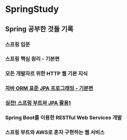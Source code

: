 # SpringStudy
## Spring 공부한 것들 기록
### 스프링 입문
### 스프링 핵심 원리 - 기본편
### 모든 개발자르 위한 HTTP 웹 기본 지식

### [자바 ORM 표준 JPA 프로그래밍 - 기본편](https://github.com/yeonjiyeon/SpringStudy/tree/main/JPAStudy/JPA%EA%B8%B0%EB%B3%B8%ED%8E%B8)
### [실전! 스프링 부트와 JPA 활용1](https://github.com/yeonjiyeon/SpringStudy/tree/main/JPAStudy/jpashop)

### Spring Boot를 이용한 RESTful Web Services 개발

### 스프링 부트와 AWS로 혼자 구현하는 웹 서비스
